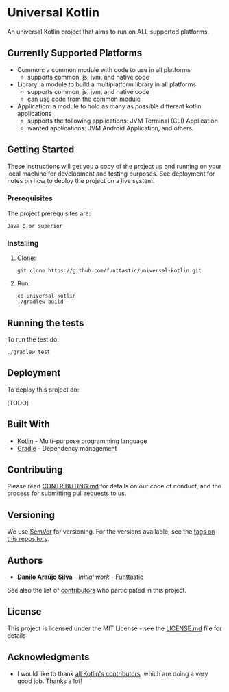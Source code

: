 # Universal Kotlin

An universal Kotlin project that aims to run on ALL supported platforms.

## Currently Supported Platforms

- Common: a common module with code to use in all platforms
	- supports common, js, jvm, and native code
- Library: a module to build a multiplatform library in all platforms
	- supports common, js, jvm, and native code
	- can use code from the common module
- Application: a module to hold as many as possible different kotlin applications
	- supports the following applications: JVM Terminal (CLI) Application
	- wanted applications: JVM Android Application, and others. 

## Getting Started

These instructions will get you a copy of the project up and running on your local machine for development and testing 
purposes. See deployment for notes on how to deploy the project on a live system.

### Prerequisites

The project prerequisites are:

```
Java 8 or superior
```

### Installing

1. Clone:

	```
	git clone https://github.com/funttastic/universal-kotlin.git
	```

2. Run:

	```
	cd universal-kotlin
	./gradlew build
	```

## Running the tests

To run the test do:

```
./gradlew test
```

## Deployment

To deploy this project do:

[TODO]

## Built With

* [Kotlin](https://kotlinlang.org/) - Multi-purpose programming language
* [Gradle](https://gradle.org/) - Dependency management

## Contributing

Please read [CONTRIBUTING.md](CONTRIBUTING.md) for details on our code of conduct, and the process for submitting pull requests to us.

## Versioning

We use [SemVer](http://semver.org/) for versioning. For the versions available, see the [tags on this repository](https://github.com/funttastic/universal-kotlin/tags). 

## Authors

* **[Danilo Araújo Silva](https://goo.gl/D0Oedt)** - *Initial work* - [Funttastic](https://www.funttastic.com/)

See also the list of [contributors](https://github.com/funttastic/universal-kotlin/graphs/contributors) who participated in this project.

## License

This project is licensed under the MIT License - see the [LICENSE.md](LICENSE.md) file for details

## Acknowledgments

* I would like to thank [all Kotlin's contributors](https://github.com/JetBrains/kotlin/graphs/contributors), 
	which are doing a very good job. Thanks a lot!
